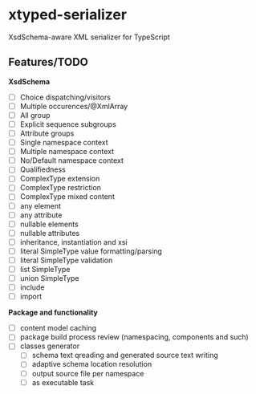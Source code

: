 # xtyped-serializer
XsdSchema-aware XML serializer for TypeScript 


## Features/TODO

**XsdSchema**
- [ ] Choice dispatching/visitors
- [ ] Multiple occurences/@XmlArray
- [ ] All group
- [ ] Explicit sequence subgroups
- [ ] Attribute groups
- [ ] Single namespace context
- [ ] Multiple namespace context
- [ ] No/Default namespace context
- [ ] Qualifiedness
- [ ] ComplexType extension
- [ ] ComplexType restriction
- [ ] ComplexType mixed content
- [ ] any element
- [ ] any attribute
- [ ] nullable elements
- [ ] nullable attributes
- [ ] inheritance, instantiation and xsi
- [ ] literal SimpleType value formatting/parsing
- [ ] literal SimpleType validation
- [ ] list SimpleType
- [ ] union SimpleType
- [ ] include
- [ ] import

**Package and functionality**
- [ ] content model caching
- [ ] package build process review (namespacing, components and such)
- [ ] classes generator
  - [ ] schema text   qreading and generated source text writing
  - [ ] adaptive schema location resolution
  - [ ] output source file per namespace
  - [ ] as executable task
